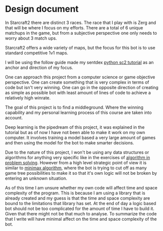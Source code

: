 # Design document

In Starcraft2 there are distinct 3 races. The race that I play with is Zerg and that will be where I focus on my efforts. There are a total of 6
unique matchups in the game, but from a subjective perspective one only needs to worry about 3 match ups. 

Starcraft2 offers a wide variety of maps, but the focus for this bot is to use standard competitive 1v1 maps. 

I will be using the follow guide made my sentdex [python sc2 tutorial](https://pythonprogramming.net/starcraft-ii-ai-python-sc2-tutorial/) 
as an anchor and direction of my focus. 

One can approach this project from a computer science or game objective perspective. One can create something that is very complex in terms of code but isn't very winning. One can go in the opposite direction of creating as simple as possible bot with least amount of lines of code to achieve a relatively high winrate. 

The goal of this project is to find a middleground. Where the winning capability and my personal learning process of this course are taken into account. 

Deep learning is the pipedream of this project, it was explained in the tutorial but as of now I have not been able to make it work on my own computer. It involves training a model based a very large amount of games and then using the model for the bot to make smarter decisions.

Due to the nature of this project, I won't be using any data structures or algorithms for anything very specific like in the exercises of [algorithm in problem solving](https://www.cses.fi/alon19/list). However from a high level strategic point of view it is similar to [minimax algorithm](https://materiaalit.github.io/intro-to-ai-18/part2/), where the bot is trying to cut off as many game tree possibilities to make it so that it's own logic will not be broken by entering an unknown situation. 

As of this time I am unsure whether my own code will affect time and space complexity of the program. This is because I am using a library that is already created and my guess is that the time and space complexity are bound to the limitations that library has set. At the end of day a logic based bot should not be too complicated for the amount of time I have to build it. Given that there might not be that much to analyse. To summarize the code that I write will have minimal affect on the time and space complexity of the bot.



